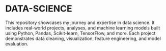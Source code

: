 # DATA-SCIENCE
This repository showcases my journey and expertise in data science. It includes real-world projects, analyses, and machine learning models built using Python, Pandas, Scikit-learn, TensorFlow, and more. Each project demonstrates data cleaning, visualization, feature engineering, and model evaluation.   
